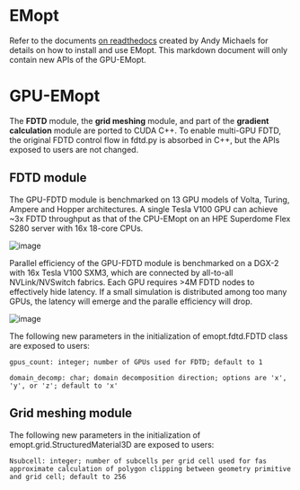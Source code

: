 # EMopt
Refer to the documents [on readthedocs](https://emopt.readthedocs.io/en/latest/) created by Andy Michaels for details on how to install and use EMopt.  This markdown document will only contain new APIs of the GPU-EMopt.

# GPU-EMopt
The **FDTD** module, the **grid meshing** module, and part of the **gradient calculation** module are ported to CUDA C++.  To enable multi-GPU FDTD, the original FDTD control flow in fdtd.py is absorbed in C++, but the APIs exposed to users are not changed.

## FDTD module
The GPU-FDTD module is benchmarked on 13 GPU models of Volta, Turing, Ampere and Hopper architectures.  A single Tesla V100 GPU can achieve ~3x FDTD throughput as that of the CPU-EMopt on an HPE Superdome Flex S280 server with 16x 18-core CPUs.

![image](https://github.com/psunsd/emopt/assets/61566314/436c1790-d0fe-4a05-8592-eef22500a4de)

Parallel efficiency of the GPU-FDTD module is benchmarked on a DGX-2 with 16x Tesla V100 SXM3, which are connected by all-to-all NVLink/NVSwitch fabrics.  Each GPU requires >4M FDTD nodes to effectively hide latency.  If a small simulation is distributed among too many GPUs, the latency will emerge and the paralle efficiency will drop.

![image](https://github.com/psunsd/emopt/assets/61566314/26cc6c93-0beb-4b89-bf5b-ae0f431ddba1)

The following new parameters in the initialization of emopt.fdtd.FDTD class are exposed to users:

    gpus_count: integer; number of GPUs used for FDTD; default to 1
  
    domain_decomp: char; domain decomposition direction; options are 'x', 'y', or 'z'; default to 'x'

## Grid meshing module
The following new parameters in the initialization of emopt.grid.StructuredMaterial3D are exposed to users:

    Nsubcell: integer; number of subcells per grid cell used for fas approximate calculation of polygon clipping between geometry primitive and grid cell; default to 256
